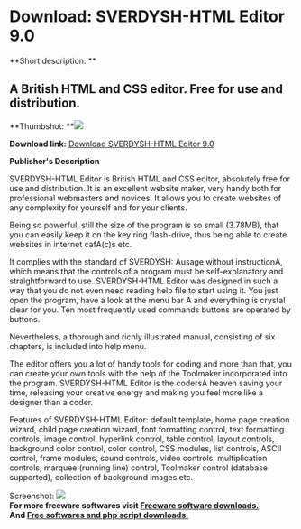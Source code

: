 # Download: SVERDYSH-HTML Editor 9.0

**Short description: **

## A British HTML and CSS editor. Free for use and distribution.

  
**Thumbshot: **![](http://www.freewarefiles.com/screenshot/sverdysh_md.gif)   
  
**Download link:** [Download SVERDYSH-HTML Editor 9.0](http://freesoftwares.boysofts.com/SVERDYSH-HTML-Editor_program_50679.html)  
  

**Publisher's Description**  
  

SVERDYSH-HTML Editor is British HTML and CSS editor, absolutely free for use
and distribution. It is an excellent website maker, very handy both for
professional webmasters and novices. It allows you to create websites of any
complexity for yourself and for your clients.

Being so powerful, still the size of the program is so small (3.78MB), that
you can easily keep it on the key ring flash-drive, thus being able to create
websites in internet cafA(c)s etc.

It complies with the standard of SVERDYSH: Ausage without instructionA, which
means that the controls of a program must be self-explanatory and
straightforward to use. SVERDYSH-HTML Editor was designed in such a way that
you do not even need reading help file to start using it. You just open the
program, have a look at the menu bar A and everything is crystal clear for
you. Ten most frequently used commands buttons are operated by buttons.

Nevertheless, a thorough and richly illustrated manual, consisting of six
chapters, is included into help menu.

The editor offers you a lot of handy tools for coding and more than that, you
can create your own tools with the help of the Toolmaker incorporated into the
program. SVERDYSH-HTML Editor is the codersA heaven saving your time,
releasing your creative energy and making you feel more like a designer than a
coder.

Features of SVERDYSH-HTML Editor: default template, home page creation wizard,
child page creation wizard, font formatting control, text formatting controls,
image control, hyperlink control, table control, layout controls, background
color control, color control, CSS modules, list controls, ASCII control, frame
modules, sound controls, video controls, multiplication controls, marquee
(running line) control, Toolmaker control (database supported), collection of
background images etc.

  
  
Screenshot: ![](http://www.freewarefiles.com/screenshot/sverdysh.gif)  
**For more freeware softwares visit [Freeware software downloads.](http://freesoftwares.boysofts.com/)**   
**And [Free softwares and php script downloads.](http://www.boysofts.com/)**


